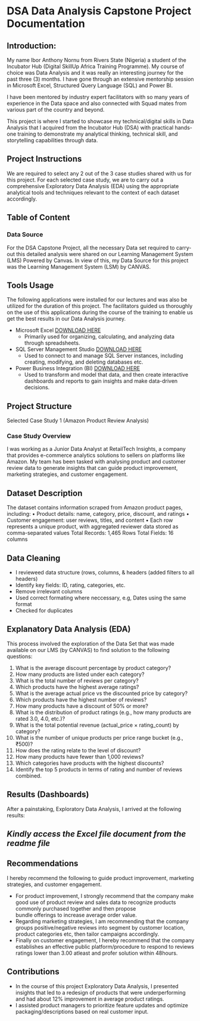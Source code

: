 # DSA Data Analysis Capstone Project Documentation

## Introduction: 
My name Ibor Anthony Nornu from Rivers State (Nigeria) a student of the Incubator Hub (Digital SkillUp Africa Training Programme). My course of choice was Data Analysis and it was really an interesting journey for the past three (3) months. I have gone through an extensive mentorship session in Microsoft Excel, Structured Query Language (SQL) and Power BI.

I have been mentored by industry expert facilitators with so many years of experience in the Data space and also connected with Squad mates from various part of the country and beyond.

This project is where I started to showcase my technical/digital skills in Data Analysis that I acquired from the Incubator Hub (DSA) with practical hands-one training to demonstrate my analytical thinking, technical skill, and storytelling capabilities through data.


## Project Instructions
We are required to select any 2 out of the 3 case studies shared with us for this project. For each selected case study, we are to carry out a comprehensive Exploratory Data Analysis (EDA) using the appropriate analytical tools and techniques relevant to the context of each dataset accordingly.


## Table of Content

### Data Source
For the DSA Capstone Project, all the necessary Data set required to carry-out this detailed analysis were shared on our Learning Management System (LMS) Powered by Canvas.
In view of this, my Data Source for this project was the Learning Management System (LSM) by CANVAS.


## Tools Usage
The following applications were installed for our lectures and was also be utilized for the duration of this project. The facilitators guided us thoroughly on the use of this applications during the course of the training to enable us get the best results in our Data Analysis journey.
- Microsoft Excel [DOWNLOAD HERE](https://www.microsoft.com/en/microsoft-365/excel?market=af#Plans-pricing)
  - Primarily used for organizing, calculating, and analyzing data through spreadsheets.
- SQL Server Management Studio [DOWNLOAD HERE](https://learn.microsoft.com/en-us/ssms/install/install)
  - Used to connect to and manage SQL Server instances, including creating, modifying, and deleting databases etc.
- Power Business Integration (BI) [DOWNLOAD HERE](https://www.microsoft.com/en-us/download/details.aspx?id=58494)
  - Used to transform and model that data, and then create interactive dashboards and reports to gain insights and make data-driven decisions.


## Project Structure
Selected Case Study 1 (Amazon Product Review Analysis)

### Case Study Overview
I was working as a Junior Data Analyst at RetailTech Insights, a company that provides e-commerce analytics solutions to sellers on platforms like Amazon. My team has been tasked with analysing product and customer review data to generate insights that can guide product improvement, marketing strategies, and customer engagement. 


## Dataset Description
The dataset contains information scraped from Amazon product pages, including: 
• Product details: name, category, price, discount, and ratings 
• Customer engagement: user reviews, titles, and content 
• Each row represents a unique product, with aggregated reviewer data stored as comma-separated values 
Total Records: 1,465 Rows
Total Fields: 16 columns


## Data Cleaning
- I revieweed data structure (rows, columns, & headers (added filters to all headers)
- Identify key fields: ID, rating, categories, etc.
- Remove irrelevant columns
- Used correct formating where neccessary, e.g, Dates using the same format
- Checked for duplicates



## Explanatory Data Analysis (EDA)
This process involved the exploration of the Data Set that was made available on our LMS (by CANVAS)  to find solution to the following questions: 
1. What is the average discount percentage by product category? 
2. How many products are listed under each category? 
3. What is the total number of reviews per category? 
4. Which products have the highest average ratings? 
5. What is the average actual price vs the discounted price by category? 
6. Which products have the highest number of reviews? 
7. How many products have a discount of 50% or more? 
8. What is the distribution of product ratings (e.g., how many products are rated 3.0, 4.0, etc.)? 
9. What is the total potential revenue (actual_price × rating_count) by category? 
10. What is the number of unique products per price range bucket (e.g., ₹500)? 
11. How does the rating relate to the level of discount? 
12. How many products have fewer than 1,000 reviews? 
13. Which categories have products with the highest discounts? 
14. Identify the top 5 products in terms of rating and number of reviews combined.


## Results (Dashboards)
After a painstaking, Exploratory Data Analysis, I arrived at the following results:
## *_Kindly access the Excel file document from the readme file_*

## Recommendations
I hereby recommend the following to guide product improvement, marketing strategies, and customer engagement.

- For product improvement, I strongly recommend that the company make good use of product review and sales data to recognize products commonly purchased together and then propose      
  bundle offerings to increase average order value.
- Regarding marketing strategies, I am recommending that the company groups positive/negative reviews into segment by customer location, product categories etc, then tailor campaigns 
  accordingly.
- Finally on customer engagement, I hereby recommend that the company establishes an effective public platform/procedure to respond to reviews ratings lower than 3.00 atleast and profer    solution within 48hours. 


## Contributions
- In the course of this project Exploratory Data Analysis, I presented insights that led to a redesign of products that were underperforming  and had about 12% improvement in average product ratings.
- I assisted product managers to prioritize feature updates and optimize packaging/descriptions based on real customer input.

